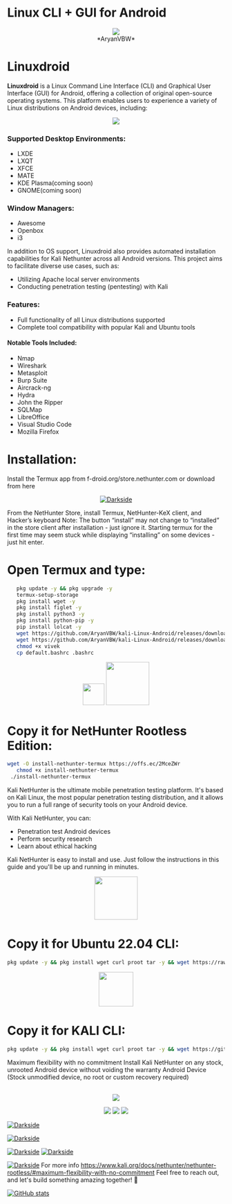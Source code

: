 #  Linux CLI + GUI  for Android 
<p align="center">
<img src="https://github.com/AryanVBW/LinuxDroid/releases/download/V2/1698565662643-removebg-preview.png" height=""><br>
*AryanVBW*
</p>

# Linuxdroid

**Linuxdroid** is a Linux Command Line Interface (CLI) and Graphical User Interface (GUI) for Android, offering a collection of original open-source operating systems. This platform enables users to experience a variety of Linux distributions on Android devices, including:
<p align="center">
<img src="https://github.com/AryanVBW/LinuxDroid/releases/download/V2/OSremovebg.png" height="">
</p>

### Supported Desktop Environments:

- LXDE
- LXQT
- XFCE
- MATE
- KDE Plasma(coming soon)
- GNOME(coming soon)
### Window Managers:

- Awesome
- Openbox
- i3

In addition to OS support, Linuxdroid also provides automated installation capabilities for Kali Nethunter across all Android versions. This project aims to facilitate diverse use cases, such as:

- Utilizing Apache local server environments
- Conducting penetration testing (pentesting) with Kali

### Features:

- Full functionality of all Linux distributions supported
- Complete tool compatibility with popular Kali and Ubuntu tools

#### Notable Tools Included:
- Nmap
- Wireshark
- Metasploit
- Burp Suite
- Aircrack-ng
- Hydra
- John the Ripper
- SQLMap
- LibreOffice
- Visual Studio Code
- Mozilla Firefox

<h1>Installation:</h1>

Install the Termux app from f-droid.org/store.nethunter.com 
or download from here 

<p align="center">
   <a href="https://f-droid.org/repo/com.termux_118.apk"><img src="https://github.com/AryanVBW/Myimage/releases/download/m2/25860-7-download-now-button-glossy-green.png" height="" alt="Darkside"></a></p>

From the NetHunter Store, install Termux, NetHunter-KeX client, and Hacker’s keyboard Note: The button “install” may not change to “installed” in the store client after installation - just ignore it. Starting termux for the first time may seem stuck while displaying “installing” on some devices - just hit enter.

<H1>Open Termux and type:</H1>

```bash
   pkg update -y && pkg upgrade -y
   termux-setup-storage 
   pkg install wget -y
   pkg install figlet -y
   pkg install python3 -y
   pkg install python-pip -y 
   pip install lolcat -y
   wget https://github.com/AryanVBW/kali-Linux-Android/releases/download/T1/vivek
   wget https://github.com/AryanVBW/kali-Linux-Android/releases/download/T1/default.bashrc
   chmod +x vivek
   cp default.bashrc .bashrc
```


<p align="center">
<img src="https://github.com/AryanVBW/Myimage/releases/download/m3/kali-nethunter-dragon-tm.png" height="50">
<img src="https://github.com/AryanVBW/Myimage/releases/download/m3/kali-nethunter-tm.png" height="100">
</p>  
<H1>Copy it for NetHunter Rootless Edition:</H1>

```bash 
wget -O install-nethunter-termux https://offs.ec/2MceZWr
   chmod +x install-nethunter-termux
 ./install-nethunter-termux
 ```
Kali NetHunter is the ultimate mobile penetration testing platform. It's based on Kali Linux, the most popular penetration testing distribution, and it allows you to run a full range of security tools on your Android device.

With Kali NetHunter, you can:

* Penetration test Android devices
* Perform security research
* Learn about ethical hacking

Kali NetHunter is easy to install and use. Just follow the instructions in this guide and you'll be up and running in minutes.

<p align="center">
<img src="https://github.com/AryanVBW/Myimage/releases/download/m2/UbuntuCoF.png" height="100">
</p>  
   <H1>Copy it for Ubuntu 22.04 CLI:</H1>

```bash
pkg update -y && pkg install wget curl proot tar -y && wget https://raw.githubusercontent.com/AndronixApp/AndronixOrigin/master/Installer/Ubuntu22/ubuntu22.sh -O ubuntu22.sh && chmod +x ubuntu22.sh && bash ubuntu22.sh
```
<p align="center">
<img src="https://github.com/AryanVBW/Myimage/releases/download/m3/kali-tm.png" height="80">
</p>  
  <H1>Copy it for KALI CLI:</H1>

```bash
pkg update -y && pkg install wget curl proot tar -y && wget https://github.com/AryanVBW/LinuxDroid/releases/download/Vivek1/kali-cli.sh -O kali-cli.sh && chmod +x kali-cli.sh && bash kali-cli.sh
```
Maximum flexibility with no commitment
Install Kali NetHunter on any stock, unrooted Android device without voiding the warranty
Android Device (Stock unmodified device, no root or custom recovery required)
<p align="center">
<br/>
<img src="https://github.com/AryanVBW/LinuxDroid/releases/download/Sc/Ubantu-Screenrecording-Crop.gif.gif">
<br/>
<p align="center">
<img src="https://github.com/AryanVBW/LinuxDroid/releases/download/P1/kaliC.png" height="">
   <img src="https://github.com/AryanVBW/LinuxDroid/releases/download/P1/downloadC.png" height="">
   <img src="https://github.com/AryanVBW/LinuxDroid/releases/download/P1/ubantucross.png" height="">
</p>
</p>
 <a href="https://github.com/AryanVBW"><img src="https://github.com/AryanVBW/LinuxDroid/releases/download/62662552/selectiontermuxL.jpg" alt="Darkside" ></a>
 
  <a href="https://github.com/AryanVBW"><img src="https://github.com/AryanVBW/LinuxDroid/releases/download/62662552/ubantutermuxL.jpg" alt="Darkside"  ></a>
   
   <a href="https://github.com/AryanVBW"><img src="https://github.com/AryanVBW/LinuxDroid/releases/download/62662552/TermuxL.jpg" alt="Darkside" ></a>
    <a href="https://github.com/AryanVBW"><img src="https://github.com/AryanVBW/LinuxDroid/releases/download/62662552/KalitermuxL.jpg" alt="Darkside"></a>
  
<a href="https://github.com/AryanVBW/kali-Linux-Android"><img src="https://github.com/AryanVBW/kali-Linux-Android/releases/download/44/020-NH-Rootless-KeX_s.png" alt="Darkside"></a>
For more info https://www.kali.org/docs/nethunter/nethunter-rootless/#maximum-flexibility-with-no-commitment
Feel free to reach out, and let's build something amazing together! 🚀

[![GitHub stats](https://github-readme-stats.vercel.app/api?username=aryanvbw&show_icons=true&theme=dark)](https://github.com/aryanvbw)
